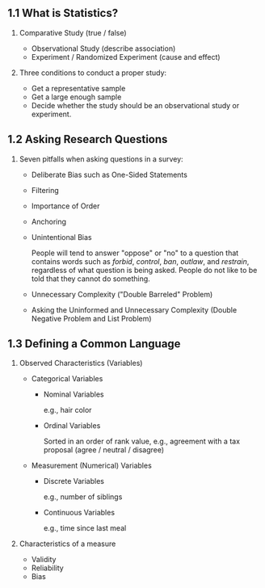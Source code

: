 ## 1.1 What is Statistics?

1.  Comparative Study (true / false)

    - Observational Study (describe association)
    - Experiment / Randomized Experiment (cause and effect)

2.  Three conditions to conduct a proper study:

    - Get a representative sample
    - Get a large enough sample
    - Decide whether the study should be an observational study or experiment.

## 1.2 Asking Research Questions

1.  Seven pitfalls when asking questions in a survey:
    - Deliberate Bias such as One-Sided Statements
    - Filtering
    - Importance of Order
    - Anchoring
    - Unintentional Bias

       People will tend to answer "oppose" or "no" to a question that contains words such as _forbid_, _control_, _ban_, _outlaw_, and _restrain_, regardless of what question is being asked. People do not like to be told that they cannot do something.

    - Unnecessary Complexity ("Double Barreled" Problem)
    - Asking the Uninformed and Unnecessary Complexity (Double Negative Problem and List Problem)

## 1.3 Defining a Common Language

1.  Observed Characteristics (Variables)
    - Categorical Variables
      - Nominal Variables

        e.g., hair color

      - Ordinal Variables

        Sorted in an order of rank value, e.g., agreement with a tax proposal (agree / neutral / disagree)

    - Measurement (Numerical) Variables
      - Discrete Variables

        e.g., number of siblings

      - Continuous Variables

        e.g., time since last meal

2.  Characteristics of a measure
    - Validity
    - Reliability
    - Bias
